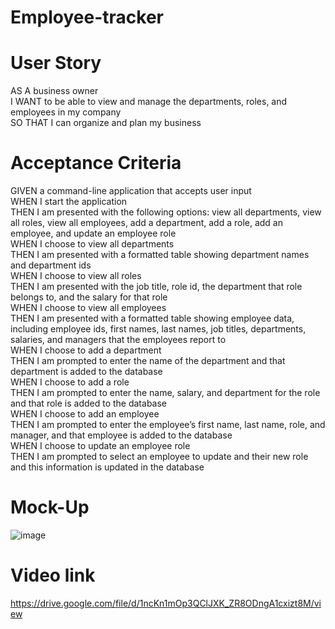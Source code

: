# Employee-tracker

# User Story
AS A business owner<br/>
I WANT to be able to view and manage the departments, roles, and employees in my company<br/>
SO THAT I can organize and plan my business<br/>

# Acceptance Criteria
GIVEN a command-line application that accepts user input<br/>
WHEN I start the application<br/>
THEN I am presented with the following options: view all departments, view all roles, view all employees, add a department, add a role, add an employee, and update an employee role<br/>
WHEN I choose to view all departments<br/>
THEN I am presented with a formatted table showing department names and department ids<br/>
WHEN I choose to view all roles<br/>
THEN I am presented with the job title, role id, the department that role belongs to, and the salary for that role<br/>
WHEN I choose to view all employees<br/>
THEN I am presented with a formatted table showing employee data, including employee ids, first names, last names, job titles, departments, salaries, and managers that the employees report to<br/>
WHEN I choose to add a department<br/>
THEN I am prompted to enter the name of the department and that department is added to the database<br/>
WHEN I choose to add a role<br/>
THEN I am prompted to enter the name, salary, and department for the role and that role is added to the database<br/>
WHEN I choose to add an employee<br/>
THEN I am prompted to enter the employee’s first name, last name, role, and manager, and that employee is added to the database<br/>
WHEN I choose to update an employee role<br/>
THEN I am prompted to select an employee to update and their new role and this information is updated in the database<br/>

# Mock-Up
![image](https://user-images.githubusercontent.com/83068010/215837933-83dc5178-f290-4ffb-b6d2-fc8a15f320b4.png)

# Video link
https://drive.google.com/file/d/1ncKn1mOp3QClJXK_ZR8ODngA1cxizt8M/view
